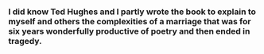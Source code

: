 ### I did know Ted Hughes and I partly wrote the book to explain to myself and others the complexities of a marriage that was for six years wonderfully productive of poetry and then ended in tragedy.